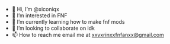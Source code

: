 - 👋 Hi, I’m @xiconiqx
- 👀 I’m interested in FNF
- 🌱 I’m currently learning how to make fnf mods
- 💞️ I’m looking to collaborate on idk
- 📫 How to reach me email me at xxvxrinxxfnfanxx@gmail.com
<!---
xiconiqx/xiconiqx is a ✨ special ✨ repository because its `README.md` (this file) appears on your GitHub profile.
You can click the Preview link to take a look at your changes.
--->

